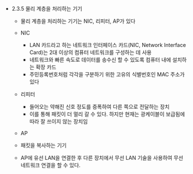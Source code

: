 - 2.3.5 물리 계층을 처리하는 기기
    - 물리 계층을 처리하는 기기는 NIC, 리피터, AP가 있다
    - NIC
        - LAN 카드라고 하는 네트워크 인터페이스 카드(NIC, Network Interface Card)는 2대 이상의 컴퓨터 네트워크를 구성하는 데 사용
        - 네트워크와 빠른 속도로 데이터를 송수신 할 수 있도록 컴퓨터 내에 설치하는 확장 카드
        - 주민등록번호처럼 각각을 구분하기 위한 고유의 식별번호인 MAC 주소가 있다
        
    - 리피터
        - 들어오는 약해진 신호 정도를 증폭하여 다른 쪽으로 전달하는 장치
        - 이를 통해 패킷이 더 멀리 갈 수 있다. 하지만 현재는 광케이블이 보급됨에 따라 잘 쓰이지 않는 장치임
        
        
    - AP
    - 패킷을 복사하는 기기
    - AP에 유선 LAN을 연결한 후 다른 장치에서 무선 LAN 기술을 사용하여 무선 네트워크 연결을 할 수 있다.